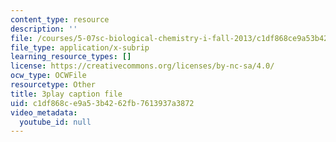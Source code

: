 ```yaml
---
content_type: resource
description: ''
file: /courses/5-07sc-biological-chemistry-i-fall-2013/c1df868ce9a53b4262fb7613937a3872_zdage-Lp8m4.srt
file_type: application/x-subrip
learning_resource_types: []
license: https://creativecommons.org/licenses/by-nc-sa/4.0/
ocw_type: OCWFile
resourcetype: Other
title: 3play caption file
uid: c1df868c-e9a5-3b42-62fb-7613937a3872
video_metadata:
  youtube_id: null
---
```

